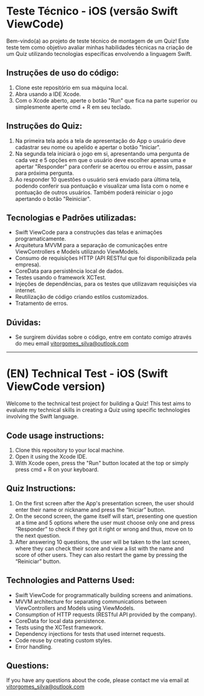 # Teste Técnico - iOS (versão Swift ViewCode)

Bem-vindo(a) ao projeto de teste técnico de montagem de um Quiz! Este teste tem como objetivo avaliar minhas habilidades técnicas na criação de um Quiz utilizando tecnologias específicas envolvendo a linguagem Swift.

## Instruções de uso do código:

1. Clone este repositório em sua máquina local.
2. Abra usando a IDE Xcode.
3. Com o Xcode aberto, aperte o botão "Run" que fica na parte superior ou simplesmente aperte cmd + R em seu teclado.

## Instruções do Quiz:

1. Na primeira tela após a tela de apresentação do App o usuário deve cadastrar seu nome ou apelido e apertar o botão "Iniciar".
2. Na segunda tela iniciará o jogo em si, apresentando uma pergunta de cada vez e 5 opções em que o usuário deve escolher apenas uma e apertar "Responder" para conferir se acertou ou errou e assim, passar para próxima pergunta.
3. Ao responder 10 questões o usuário será enviado para última tela, podendo conferir sua pontuação e visualizar uma lista com o nome e pontuação de outros usuários. Também poderá reiniciar o jogo apertando o botão "Reiniciar".

  

## Tecnologias e Padrões utilizadas:

- Swift ViewCode para a construções das telas e animações programaticamente.
- Arquitetura MVVM para a separação de comunicações entre ViewControllers e Models utilizando ViewModels.
- Consumo de requisições HTTP (API RESTful que foi disponibilizada pela empresa).
- CoreData para persistência local de dados.
- Testes usando o framework XCTest.
- Injeções de dependências, para os testes que utilizavam requisições via internet.
- Reutilização de código criando estilos customizados.
- Tratamento de erros.

## Dúvidas:

- Se surgirem dúvidas sobre o código, entre em contato comigo através do meu email vitorgomes_silva@outlook.com

---

# (EN) Technical Test - iOS (Swift ViewCode version)

Welcome to the technical test project for building a Quiz! This test aims to evaluate my technical skills in creating a Quiz using specific technologies involving the Swift language.

## Code usage instructions:

1. Clone this repository to your local machine.
2. Open it using the Xcode IDE.
3. With Xcode open, press the "Run" button located at the top or simply press cmd + R on your keyboard.

## Quiz Instructions:

1. On the first screen after the App's presentation screen, the user should enter their name or nickname and press the “Iniciar” button.
2. On the second screen, the game itself will start, presenting one question at a time and 5 options where the user must choose only one and press “Responder” to check if they got it right or wrong and thus, move on to the next question.
3. After answering 10 questions, the user will be taken to the last screen, where they can check their score and view a list with the name and score of other users. They can also restart the game by pressing the “Reiniciar” button.

## Technologies and Patterns Used:

- Swift ViewCode for programmatically building screens and animations.
- MVVM architecture for separating communications between ViewControllers and Models using ViewModels.
- Consumption of HTTP requests (RESTful API provided by the company).
- CoreData for local data persistence.
- Tests using the XCTest framework.
- Dependency injections for tests that used internet requests.
- Code reuse by creating custom styles.
- Error handling.

## Questions:

If you have any questions about the code, please contact me via email at vitorgomes_silva@outlook.com
